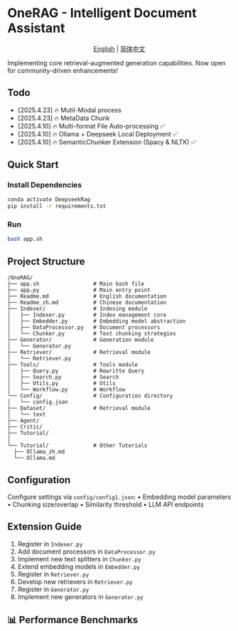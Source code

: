 # OneRAG - Intelligent Document Assistant 

<p align="center">
  <a href="https://github.com/Hlufies/OneRAG/blob/main/Readme.md">English</a> | 
  <a href="https://github.com/Hlufies/OneRAG/blob/main/Readme_zh.md">简体中文</a>
</p>


Implementing core retrieval-augmented generation capabilities. Now open for community-driven enhancements!


## Todo
- [2025.4.23] 🔥 Mutil-Modal process
- [2025.4.23] 🔥 MetaData Chunk
- [2025.4.10] 🔥 Multi-format File Auto-processing ✅
- [2025.4.10] 🔥 Ollama + Deepseek Local Deployment ✅
- [2025.4.10] 🔥 SemanticChunker Extension (Spacy & NLTK) ✅

## Quick Start
### Install Dependencies
```bash
conda activate DeepseekRag
pip install -r requirements.txt
```

### Run
```bash
bash app.sh
```

## Project Structure

```
/OneRAG/
├── app.sh                 # Main bash file
├── app.py                 # Main entry point
├── Readme.md              # English documentation
├── Readme_zh.md           # Chinese documentation
├── Indexer/               # Indexing module
│   ├── Indexer.py         # Index management core
│   ├── Embedder.py        # Embedding model abstraction
│   ├── DataProcessor.py   # Document processors
│   └── Chunker.py         # Text chunking strategies
├── Generator/             # Generation module
│   └── Generator.py       
├── Retriever/             # Retrieval module
│   └── Retriever.py
├── Tools/                 # Tools module
│   ├── Query.py           # Rewritte Query
│   ├── Search.py          # Search
│   ├── Utils.py           # Utils
│   └── Workflow.py        # Workflow
└── Config/                # Configuration directory
│   └── config.json
├── Dataset/               # Retrieval module
│   └── text
├── Agent/              
├── Critic/                
├── Tutorial/                
│
└── Tutorial/              # Other Tutorials
  ├── Ollama_zh.md         
  └── Ollama.md
```

## Configuration
Configure settings via `config/config1.json`:
• Embedding model parameters
• Chunking size/overlap
• Similarity threshold
• LLM API endpoints

## Extension Guide
1. Register in `Indexer.py`
2. Add document processors in `DataProcessor.py`
3. Implement new text splitters in `Chunker.py`
4. Extend embedding models in `Embedder.py`
5. Register in `Retriever.py`
6. Develop new retrievers in `Retriever.py`
7. Register in `Generator.py`
8. Implement new generators in `Generator.py`

## 📊 Performance Benchmarks


